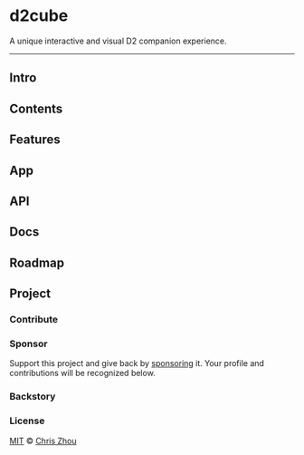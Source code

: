 # d2cube

A unique interactive and visual D2 companion experience.

---

## Intro

## Contents

## Features

## App

## API

## Docs

## Roadmap

## Project

### Contribute

### Sponsor

Support this project and give back by [sponsoring][] it.  Your profile and contributions will be recognized below.

### Backstory

### License
[MIT][license] © [Chris Zhou][@chrisrzhou]

<!-- project -->
[license]: https://github.com/chrisrzhou/d2cube/blob/main/license
[sponsoring]: https://github.com/chrisrzhou/d2cube

<!-- refs -->
[@chrisrzhou]: https://github.com/chrisrzhou
